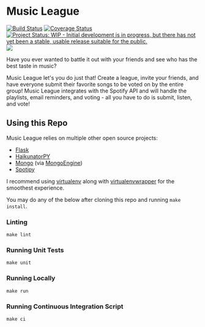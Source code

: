 # Music League
[![Build Status](https://travis-ci.org/nathancoleman/feedback.svg?branch=master)](https://travis-ci.org/nathancoleman/feedback)
[![Coverage Status](https://coveralls.io/repos/github/nathancoleman/feedback/badge.svg?branch=master)](https://coveralls.io/github/nathancoleman/feedback?branch=master)
[![Project Status: WIP - Initial development is in progress, but there has not yet been a stable, usable release suitable for the public.](http://www.repostatus.org/badges/latest/wip.svg)](http://www.repostatus.org/#wip)
<a href="https://zenhub.io"><img src="https://raw.githubusercontent.com/ZenHubIO/support/master/zenhub-badge.png"></a>

Have you ever wanted to battle it out with your friends and see who has the
best taste in music?

Music League let's you do just that! Create a league, invite your friends,
and have everyone submit their favorite songs to be
voted on by the entire group! Music League integrates with the Spotify API and will
handle the playlists, email reminders, and voting - all you have to do is
submit, listen, and vote!

## Using this Repo
Music League relies on multiple other open source projects:
- [Flask](http://flask.pocoo.org/)
- [HaikunatorPY](https://github.com/Atrox/haikunatorpy)
- [Mongo](https://www.mongodb.org/) (via [MongoEngine](http://mongoengine.org/))
- [Spotipy](http://spotipy.readthedocs.io/en/latest/)

I recommend using [virtualenv](http://www.virtualenv.org/en/latest/) along with
[virtualenvwrapper](http://virtualenvwrapper.readthedocs.org/en/latest/) for
the smoothest experience.

You may do any of the below after cloning this repo and running ```make install```.

### Linting
```
make lint
```

### Running Unit Tests
```
make unit
```

### Running Locally
```
make run
```

### Running Continuous Integration Script
```
make ci
```
